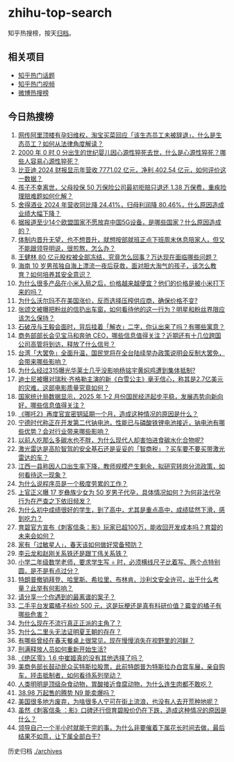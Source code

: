 # zhihu-top-search

知乎热搜榜，按天[归档](./archives)。

## 相关项目

- [知乎热门话题](https://github.com/justjavac/zhihu-trending-hot-questions)
- [知乎热门视频](https://github.com/justjavac/zhihu-trending-hot-video)
- [微博热搜榜](https://github.com/justjavac/weibo-trending-hot-search)

## 今日热搜榜

<!-- BEGIN -->
<!-- 最后更新时间 Tue Mar 25 2025 07:31:27 GMT+0800 (China Standard Time) -->

1. [网传阿里顶楼有孕妇维权，淘宝买菜回应「该生态员工未被辞退」，什么是生态员工？如何从法律角度解读？](https://www.zhihu.com/search?q=https%3A%2F%2Fapi.zhihu.com%2Fquestions%2F15678164353)
1. [2000 年 0 时 0 分出生的世纪婴儿因心源性猝死去世，什么是心源性猝死？哪些人容易心源性猝死？](https://www.zhihu.com/search?q=https%3A%2F%2Fapi.zhihu.com%2Fquestions%2F15658689284)
1. [比亚迪 2024 财报显示年营收 7771.02 亿元，净利 402.54 亿元，如何评价这一数据？](https://www.zhihu.com/search?q=https%3A%2F%2Fapi.zhihu.com%2Fquestions%2F15679199781)
1. [孩子不幸离世，父母投保 50 万保险公司最初拒赔只退还 1.38 万保费，重疾险理赔难题如何化解？](https://www.zhihu.com/search?q=https%3A%2F%2Fapi.zhihu.com%2Fquestions%2F15654002084)
1. [舍得酒业 2024 年营收同比降 24.41%，归母利润降 80.46%，什么原因造成业绩大幅下降？](https://www.zhihu.com/search?q=https%3A%2F%2Fapi.zhihu.com%2Fquestions%2F1887453420669072694)
1. [据报道至少14个欧盟国家不愿放弃中国5G设备，是哪些国家？什么原因造成的？](https://www.zhihu.com/search?q=https%3A%2F%2Fapi.zhihu.com%2Fquestions%2F15429870428)
1. [体制内晋升无望，也不想晋升，就想按部就班正点下班周末休息陪家人，但又不能跟领导明说，很煎熬，怎么办？](https://www.zhihu.com/search?q=https%3A%2F%2Fapi.zhihu.com%2Fquestions%2F1885600625737327178)
1. [王健林 80 亿元股权被全部冻结，究竟怎么回事？万达现在面临哪些问题？](https://www.zhihu.com/search?q=https%3A%2F%2Fapi.zhihu.com%2Fquestions%2F15657394578)
1. [海南 10 岁男孩独自海上漂流一夜后获救，面对胆大淘气的孩子，该怎么教育？如何培养其安全意识？](https://www.zhihu.com/search?q=https%3A%2F%2Fapi.zhihu.com%2Fquestions%2F15656085669)
1. [为什么很多产品在小米入局之后，价格越来越便宜？他们的价格是被小米打下来的吗？](https://www.zhihu.com/search?q=https%3A%2F%2Fapi.zhihu.com%2Fquestions%2F15377254074)
1. [为什么沃尔玛不在美国涨价，反而选择压榨供应商，确保价格不变?](https://www.zhihu.com/search?q=https%3A%2F%2Fapi.zhihu.com%2Fquestions%2F14809138371)
1. [张颂文被曝把粉丝的信扔出车窗，如何看待他的这一行为？明星和粉丝界限应该怎么保持？](https://www.zhihu.com/search?q=https%3A%2F%2Fapi.zhihu.com%2Fquestions%2F15657738223)
1. [石破茂与王毅会面时，背后挂着「解衣」二字，你认出来了吗？有哪些寓意？](https://www.zhihu.com/search?q=https%3A%2F%2Fapi.zhihu.com%2Fquestions%2F15578148896)
1. [商务部部长会见宝马和奔驰 CEO，哪些信息值得关注？近期还有十几位跨国公司高管将到访，释放了什么信号？](https://www.zhihu.com/search?q=https%3A%2F%2Fapi.zhihu.com%2Fquestions%2F15596215038)
1. [台湾「大罢免」全面升温，国民党将在全台陆续举办政策说明会反制大罢免，会带来哪些影响？](https://www.zhihu.com/search?q=https%3A%2F%2Fapi.zhihu.com%2Fquestions%2F15628277578)
1. [为什么经过315曝光华莱士几乎没影响杨铭宇黄焖鸡遭到集体抵制?](https://www.zhihu.com/search?q=https%3A%2F%2Fapi.zhihu.com%2Fquestions%2F15446816958)
1. [迪士尼被曝对瑞秋·齐格勒主演的新《白雪公主》毫无信心，称其是2.7亿美元的灾难，这部电影质量究竟如何？](https://www.zhihu.com/search?q=https%3A%2F%2Fapi.zhihu.com%2Fquestions%2F14863879786)
1. [国家统计局数据显示，2025 年 1-2 月份国民经济起步平稳，发展态势向新向好，哪些信息值得关注？](https://www.zhihu.com/search?q=https%3A%2F%2Fapi.zhihu.com%2Fquestions%2F15159186760)
1. [《哪吒2》再度官宣密钥延期一个月，造成这种情况的原因是什么？](https://www.zhihu.com/search?q=https%3A%2F%2Fapi.zhihu.com%2Fquestions%2F15471519639)
1. [宁德时代称正在开发第二代钠电池，性能已与磷酸铁锂电池接近，钠电池有哪些优势？会对行业带来哪些影响？](https://www.zhihu.com/search?q=https%3A%2F%2Fapi.zhihu.com%2Fquestions%2F15186612962)
1. [以前人吃那么多碳水也不胖，为什么现代人却害怕进食碳水化合物呢?](https://www.zhihu.com/search?q=https%3A%2F%2Fapi.zhihu.com%2Fquestions%2F660487528)
1. [激光雷达是高阶智驾的安全基石还是妥妥的「智商税」？买车要不要买带激光雷达的车？](https://www.zhihu.com/search?q=https%3A%2F%2Fapi.zhihu.com%2Fquestions%2F15350351811)
1. [江西一县称因人口出生率下降，教师规模产生剩余，拟研究转岗分流政策，如何看待这一现象？](https://www.zhihu.com/search?q=https%3A%2F%2Fapi.zhihu.com%2Fquestions%2F15470790067)
1. [为什么说程序员是一个极度劳累的工作？](https://www.zhihu.com/search?q=https%3A%2F%2Fapi.zhihu.com%2Fquestions%2F461572685)
1. [上官正义曝 17 岁彝族少女为 50 岁男子代孕，具体情况如何？为何非法代孕行为在严查之下依旧频发？](https://www.zhihu.com/search?q=https%3A%2F%2Fapi.zhihu.com%2Fquestions%2F15653915559)
1. [为什么初中成绩很好的学生，到了高中，尤其是重点高中，成绩猛然下滑，感到吃力？](https://www.zhihu.com/search?q=https%3A%2F%2Fapi.zhihu.com%2Fquestions%2F280491744)
1. [育碧官方宣布《刺客信条：影》玩家已超100万，能收回开发成本吗？育碧的未来会如何？](https://www.zhihu.com/search?q=https%3A%2F%2Fapi.zhihu.com%2Fquestions%2F15481802336)
1. [家有「过敏星人」，春天该如何做好常备预防？](https://www.zhihu.com/search?q=https%3A%2F%2Fapi.zhihu.com%2Fquestions%2F15614242613)
1. [李云龙和赵刚关系铁还是跟丁伟关系铁？](https://www.zhihu.com/search?q=https%3A%2F%2Fapi.zhihu.com%2Fquestions%2F301339731)
1. [小学二年级数学老师，要求学生写 ÷ 时，必须横线尺子比着写、两个点特别圆，是不是有点过分？](https://www.zhihu.com/search?q=https%3A%2F%2Fapi.zhihu.com%2Fquestions%2F452000285)
1. [特朗普撤销拜登、哈里斯、希拉里、布林肯、沙利文安全许可，出于什么考量？此举有何影响？](https://www.zhihu.com/search?q=https%3A%2F%2Fapi.zhihu.com%2Fquestions%2F15579316464)
1. [请分享一个你遇到的最离谱的案子？](https://www.zhihu.com/search?q=https%3A%2F%2Fapi.zhihu.com%2Fquestions%2F15426751516)
1. [二手平台发霉橘子标价 500 元，这是玩梗还是真有科研价值？霉变的橘子有哪些危害？](https://www.zhihu.com/search?q=https%3A%2F%2Fapi.zhihu.com%2Fquestions%2F15539424051)
1. [为什么现在不流行真正正派的主角了？](https://www.zhihu.com/search?q=https%3A%2F%2Fapi.zhihu.com%2Fquestions%2F778616913)
1. [为什么二里头无法证明夏王朝的存在？](https://www.zhihu.com/search?q=https%3A%2F%2Fapi.zhihu.com%2Fquestions%2F15565529729)
1. [有哪些曾经在春天餐桌上很常见，现在慢慢消失在视野里的河鲜？](https://www.zhihu.com/search?q=https%3A%2F%2Fapi.zhihu.com%2Fquestions%2F14603238954)
1. [刑满释放人员如何重新开始生活?](https://www.zhihu.com/search?q=https%3A%2F%2Fapi.zhihu.com%2Fquestions%2F44127680)
1. [《绝区零》1.6 中崔姬真的没有其他选择了吗？](https://www.zhihu.com/search?q=https%3A%2F%2Fapi.zhihu.com%2Fquestions%2F14967504162)
1. [美商务部长鼓动民众买特斯拉股票，此前特朗普为特斯拉办白宫车展，亲自购车，抨击抵制者，如何看待系列举动？](https://www.zhihu.com/search?q=https%3A%2F%2Fapi.zhihu.com%2Fquestions%2F15545953844)
1. [人类明明是顶级杂食动物，胃酸接近食腐动物，为什么连生肉都不敢吃？](https://www.zhihu.com/search?q=https%3A%2F%2Fapi.zhihu.com%2Fquestions%2F14159370972)
1. [38.98 万起售的腾势 N9 能卖爆吗？](https://www.zhihu.com/search?q=https%3A%2F%2Fapi.zhihu.com%2Fquestions%2F15512527961)
1. [美国很多地方废弃，为啥很多人宁可在街上流浪，也没有人去开荒种地呢？](https://www.zhihu.com/search?q=https%3A%2F%2Fapi.zhihu.com%2Fquestions%2F1886724020151485837)
1. [虽然《刺客信条 ：影》口碑还行但育碧股价仍在下跌，造成这种情况的原因是什么？](https://www.zhihu.com/search?q=https%3A%2F%2Fapi.zhihu.com%2Fquestions%2F15396704226)
1. [领导自己一个半小时就能干完的事，为什么非要催着下属花长时间去做，最后结果不如意，让下属全部白干?](https://www.zhihu.com/search?q=https%3A%2F%2Fapi.zhihu.com%2Fquestions%2F1886570565789282494)

<!-- END -->

历史归档 [./archives](./archives)
